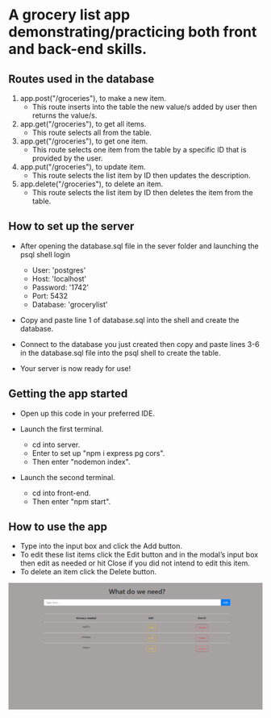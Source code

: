 # A grocery list app demonstrating/practicing both front and back-end skills.

## Routes used in the database
1) app.post("/groceries"), to make a new item.
    - This route inserts into the table the new value/s added by user then returns the value/s.
2) app.get("/groceries"), to get all items.
    - This route selects all from the table.
3) app.get("/groceries"), to get one item.
    - This route selects one item from the table by a specific ID that is provided by the user.
4) app.put("/groceries"), to update item.
    - This route selects the list item by ID then updates the description. 
5) app.delete("/groceries"), to delete an item.
    - This route selects the list item by ID then deletes the item from the table.
 

## How to set up the server
* After opening the database.sql file in the sever folder and launching the psql shell login
    - User: 'postgres'
    - Host: 'localhost'
    - Password: '1742'
    - Port: 5432
    - Database: 'grocerylist'
    
* Copy and paste line 1 of database.sql into the shell and create the database.
* Connect to the database you just created then copy and paste lines 3-6 in the database.sql file into the psql shell to create the table.
* Your server is now ready for use!

## Getting the app started
* Open up this code in your preferred IDE.
* Launch the first terminal.
  - cd into server.
  - Enter to set up "npm i express pg cors".
  - Then enter "nodemon index".
 
* Launch the second terminal.
  - cd into front-end.
  - Then enter "npm start".
 
## How to use the app
* Type into the input box and click the Add button.
* To edit these list items click the Edit button and in the modal’s input box then edit as needed or hit Close if you did not intend to edit this item.
* To delete an item click the Delete button.

![grocery](./images/GroceryScreenshot.png)
